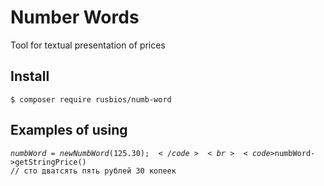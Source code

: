 # Number Words
<p>Tool for textual presentation of prices</p>

## Install
<code>$ composer require rusbios/numb-word</code>

## Examples of using
<code>$numbWord = new NumbWord(125.30);</code><br>
<code>$numbWord->getStringPrice() // сто дватсять пять рублей 30 копеек</code>